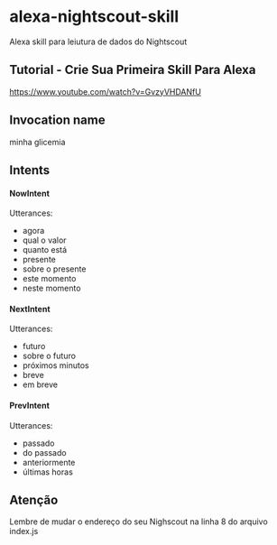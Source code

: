 # alexa-nightscout-skill

Alexa skill para leiutura de dados do Nightscout

## Tutorial - Crie Sua Primeira Skill Para Alexa

<https://www.youtube.com/watch?v=GvzyVHDANfU>

## Invocation name

minha glicemia

## Intents

#### NowIntent

Utterances:

* agora
* qual o valor
* quanto está
* presente
* sobre o presente
* este momento
* neste momento

#### NextIntent

Utterances:

* futuro
* sobre o futuro
* próximos minutos
* breve
* em breve

#### PrevIntent

Utterances:

* passado
* do passado
* anteriormente
* últimas horas

## Atenção

Lembre de mudar o endereço do seu Nighscout na linha 8 do arquivo index.js
